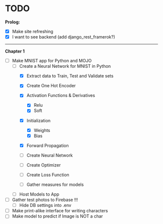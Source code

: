 # TODO

<b>Prolog:</b>

- [x] Make site refreshing
- [x] I want to see backend (add django_rest_framerok?)

---

<b>Chapter 1</b>

- [ ] Make MNIST app for Python and MOJO
  - [ ] Create a Neural Network for MNIST in Python
    - [x] Extract data to Train, Test and Validate sets
    - [x] Create One Hot Encoder
    - [x] Activation Functions & Derivatives
      - [x] Relu
      - [x] Soft
    - [X] Initialization
      - [X] Weights
      - [X] Bias
    - [X] Forward Propagation

    - [ ] Create Neural Network
    - [ ] Create Optimizer
    - [ ] Create Loss Function
    - [ ] Gather measures for models
  - [ ] Host Models to App

- [ ] Gather test photos to Firebase !!!
  - [ ] Hide DB settings into .env
- [ ] Make print-alike interface for writing characters
- [ ] Make model to predict if Image is NOT a char
